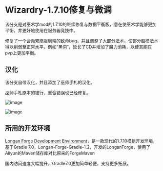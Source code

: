 # Wizardry-1.7.10修复与微调
该分支是对巫术学mod的1.7.10的继续修复与数据平衡版，意在使巫术学能够更加平衡，并更好地使用在服务器竞技中。

修复了一个会频繁崩服崩端的致命bug，并且调整了大部分法术，使部分超模法术得以削弱至正常水平，例如“黑洞”，延长了CD并增加了魔力消耗，以使其能在pvp上更加平衡。

## 汉化

该分支自带汉化，并且添加了巫师手札的汉化。

巫师手札原本的错行、重合错误也已经修复。

![image](https://github.com/ArchiDreamZ/Wizardry-1.7.10-Fixed_and_Balanced/assets/89504984/ecb5937b-2b55-4c9e-bcd4-701710dfa202)

![image](https://github.com/ArchiDreamZ/Wizardry-1.7.10-Fixed_and_Balanced/assets/89504984/a5c4814f-e748-4670-b359-b06c9a6bddbb)


## 所用的开发环境
[Longan Forge Development Environment](https://github.com/CyanKoton/CyanKoton-ForgeGradle-1.2)，是一款现代的1.7.10模组开发环境，基于Gradle 7.0，Longan-Forge-Gradle-1.2，开发的LonganForge，使用了Aliyun的Maven储存库对比原来的ForgeMaven

国内访问速度大幅提升，Gradle7.0更加简单轻便，支持更多拓展。
